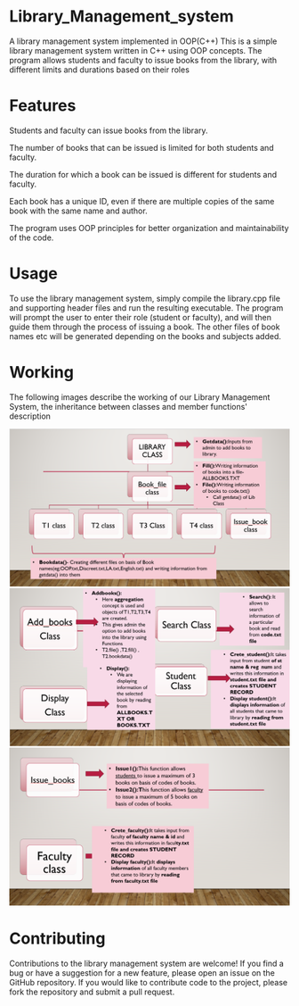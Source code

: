 # Library_Management_system
A library management system implemented in OOP(C++)
This is a simple library management system written in C++ using OOP concepts. The program allows students and faculty to issue books from the library, with different limits and durations based on their roles

# Features
Students and faculty can issue books from the library.

The number of books that can be issued is limited for both students and faculty.

The duration for which a book can be issued is different for students and faculty.

Each book has a unique ID, even if there are multiple copies of the same book with the same name and author.

The program uses OOP principles for better organization and maintainability of the code.

# Usage
To use the library management system, simply compile the library.cpp file and supporting header files and run the resulting executable. 
The program will prompt the user to enter their role (student or faculty), and will then guide them through the process of issuing a book.
The other files of book names etc will be generated depending on the books and subjects added.

# Working
The following images describe the working of our Library Management System, the inheritance between classes and member functions' description

<img src = "img1_desc.png" style="width:700px">
<img src = "img2_desc.png" style="width:700px"">
<img src = "img3_desc.png"style="width:700px">

# Contributing
Contributions to the library management system are welcome! If you find a bug or have a 
suggestion for a new feature, please open an issue on the GitHub repository. 
If you would like to contribute code to the project, please fork the repository and submit a pull request.
